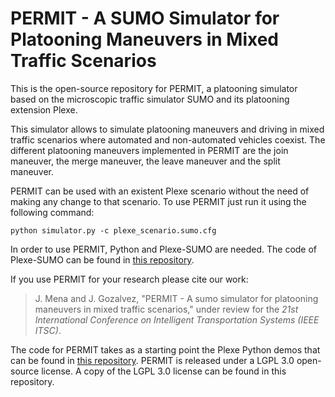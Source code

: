 PERMIT - A SUMO Simulator for Platooning Maneuvers in Mixed Traffic Scenarios
======

This is the open-source repository for PERMIT, a platooning simulator based on the microscopic traffic simulator SUMO and its platooning extension Plexe.

This simulator allows to simulate platooning maneuvers and driving in mixed traffic scenarios where automated and non-automated vehicles coexist. The different platooning maneuvers implemented in PERMIT are the join maneuver, the merge maneuver, the leave maneuver and the split maneuver.

PERMIT can be used with an existent Plexe scenario without the need of making any change to that scenario. To use PERMIT just run it using the following command:

	python simulator.py -c plexe_scenario.sumo.cfg

In order to use PERMIT, Python and Plexe-SUMO are needed. The code of Plexe-SUMO can be found in [this repository](https://github.com/michele-segata/sumo/tree/plexe-sumo-0.32.0).

If you use PERMIT for your research please cite our work:

>J. Mena and J. Gozalvez, "PERMIT - A sumo simulator for platooning maneuvers in mixed traffic scenarios," under review for the *21st International Conference on Intelligent Transportation Systems (IEEE ITSC)*.

The code for PERMIT takes as a starting point the Plexe Python demos that can be found in [this repository](https://github.com/michele-segata/plexe-python-demo). PERMIT is released under a LGPL 3.0 open-source license. A copy of the LGPL 3.0 license can be found in this repository.